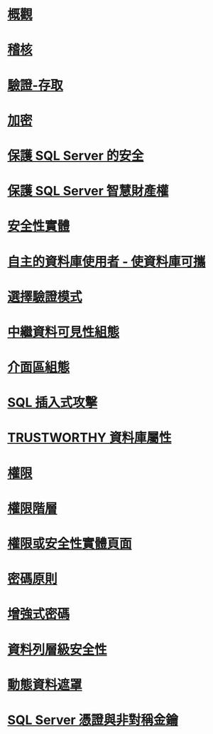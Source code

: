 # [概觀](security-center-for-sql-server-database-engine-and-azure-sql-database.md)  
# [稽核](auditing/index.md)
# [驗證-存取](authentication-access/index.md)
# [加密](encryption/index.md)
# [保護 SQL Server 的安全](securing-sql-server.md)  
# [保護 SQL Server 智慧財產權](protecting-your-sql-server-intellectual-property.md)  
# [安全性實體](securables.md)  
# [自主的資料庫使用者 - 使資料庫可攜](contained-database-users-making-your-database-portable.md)  
# [選擇驗證模式](choose-an-authentication-mode.md)  
# [中繼資料可見性組態](metadata-visibility-configuration.md)  
# [介面區組態](surface-area-configuration.md)  
# [SQL 插入式攻擊](sql-injection.md)  
# [TRUSTWORTHY 資料庫屬性](trustworthy-database-property.md)  
# [權限](permissions-database-engine.md)  
# [權限階層](permissions-hierarchy-database-engine.md)  
# [權限或安全性實體頁面](permissions-or-securables-page.md)  
# [密碼原則](password-policy.md)  
# [增強式密碼](strong-passwords.md)  
# [資料列層級安全性](row-level-security.md)  
# [動態資料遮罩](dynamic-data-masking.md)  
# [SQL Server 憑證與非對稱金鑰](sql-server-certificates-and-asymmetric-keys.md)  
